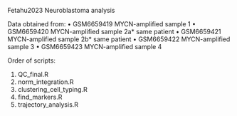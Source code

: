 Fetahu2023 Neuroblastoma analysis

Data obtained from:
• GSM6659419 MYCN-amplified sample 1
• GSM6659420 MYCN-amplified sample 2a* same patient
• GSM6659421 MYCN-amplified sample 2b* same patient
• GSM6659422 MYCN-amplified sample 3
• GSM6659423 MYCN-amplified sample 4

Order of scripts:
1. QC_final.R
2. norm_integration.R
3. clustering_cell_typing.R
4. find_markers.R
5. trajectory_analysis.R
